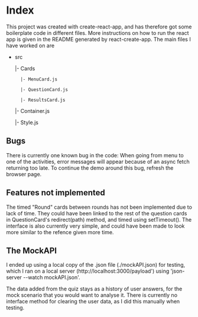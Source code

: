 
# Index 

This project was created with create-react-app, and has therefore got some boilerplate code in different files. 
More instructions on how to run the react app is given in the README generated by react-create-app. 
The main files I have worked on are

- src

    |- Cards

        |- MenuCard.js

        |- QuestionCard.js

        |- ResultsCard.js

    |- Container.js
    
    |- Style.js

## Bugs

There is currently one known bug in the code: 
When going from menu to one of the activities, error messages will appear because of an async fetch returning too late. 
To continue the demo around this bug, refresh the browser page. 

## Features not implemented

The timed "Round" cards between rounds has not been implemented due to lack of time. 
They could have been linked to the rest of the question cards in QuestionCard's redirect(path) method, and timed using setTimeout().
The interface is also currently very simple, and could have been made to look more similar to the refence given more time. 

## The MockAPI

I ended up using a local copy of the .json file (./mockAPI.json) for testing, 
which I ran on a local server (http://localhost:3000/payload') using 'json-server --watch mockAPI.json'. 

The data added from the quiz stays as a history of user answers, for the mock scenario that you would want to analyse it. 
There is currently no interface method for clearing the user data, as I did this manually when testing. 
